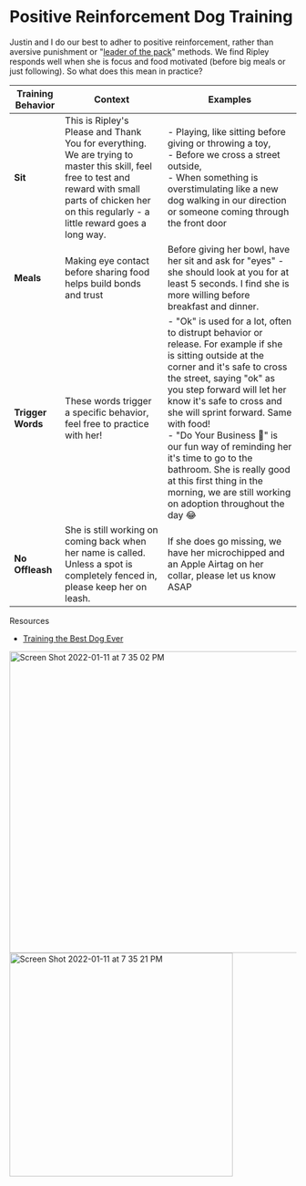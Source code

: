 # Positive Reinforcement Dog Training 
Justin and I do our best to adher to positive reinforcement, rather than aversive punishment or "[leader of the pack](https://todaysveterinarypractice.com/on-your-best-behavior-moving-beyond-leader-of-the-pack/)" methods. We find Ripley responds well when she is focus and food motivated (before big meals or just following). So what does this mean in practice? 

Training Behavior | Context | Examples | 
| ---- | ---- | ---- | 
| **Sit** | This is Ripley's Please and Thank You for everything. We are trying to master this skill, feel free to test and reward with small parts of chicken her on this regularly - a little reward goes a long way. | - Playing, like sitting before giving or throwing a toy, <br> - Before we cross a street outside, <br> - When something is overstimulating like a new dog walking in our direction or someone coming through the front door
| **Meals** | Making eye contact before sharing food helps build bonds and trust | Before giving her bowl, have her sit and ask for "eyes" - she should look at you for at least 5 seconds. I find she is more willing before breakfast and dinner. |
| **Trigger Words** | These words trigger a specific behavior, feel free to practice with her! | - "Ok" is used for a lot, often to distrupt behavior or release. For example if she is sitting outside at the corner and it's safe to cross the street, saying "ok" as you step forward will let her know it's safe to cross and she will sprint forward. Same with food! <br> - "Do Your Business 💩" is our fun way of reminding her it's time to go to the bathroom. She is really good at this first thing in the morning, we are still working on adoption throughout the day 😂 | 
| **No Offleash** | She is still working on coming back when her name is called. Unless a spot is completely fenced in, please keep her on leash. | If she does go missing, we have her microchipped and an Apple Airtag on her collar, please let us know ASAP |    

Resources 
- [Training the Best Dog Ever](https://www.amazon.com/Training-Best-Dog-Ever-Reinforcement/dp/0761168850/ref=asc_df_0761168850/?tag=hyprod-20&linkCode=df0&hvadid=343221079596&hvpos=&hvnetw=g&hvrand=3367567674931910474&hvpone=&hvptwo=&hvqmt=&hvdev=c&hvdvcmdl=&hvlocint=&hvlocphy=9061273&hvtargid=pla-432158882776&psc=1&tag=&ref=&adgrpid=67797265903&hvpone=&hvptwo=&hvadid=343221079596&hvpos=&hvnetw=g&hvrand=3367567674931910474&hvqmt=&hvdev=c&hvdvcmdl=&hvlocint=&hvlocphy=9061273&hvtargid=pla-432158882776) 

<img width="529" alt="Screen Shot 2022-01-11 at 7 35 02 PM" src="https://user-images.githubusercontent.com/16786768/149059368-baac938f-3ca3-4775-8c73-f115ddf7c9ff.png">

<img width="392" alt="Screen Shot 2022-01-11 at 7 35 21 PM" src="https://user-images.githubusercontent.com/16786768/149059391-b89dab3c-14e8-423c-b030-66c1c7078bac.png">

